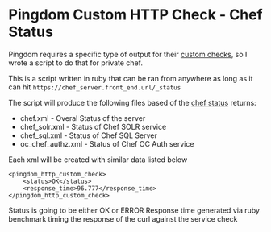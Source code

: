 # Pingdom Custom HTTP Check - Chef Status

Pingdom requires a specific type of output for their [custom checks](http://royal.pingdom.com/2008/07/14/new-pingdom-feature-custom-monitoring-type/), so I wrote a script to do that for private chef.

This is a script written in ruby that can be ran from anywhere as long as it can hit `https://chef_server.front_end.url/_status`

The script will produce the following files based of the [chef status](https://docs.chef.io/server_high_availability.html#check-ha-status) returns:

* chef.xml - Overal Status of the server
* chef_solr.xml - Status of Chef SOLR service
* chef_sql.xml - Status of Chef SQL Server
* oc_chef_authz.xml - Status of Chef OC Auth service

Each xml will be created with similar data listed below

```
<pingdom_http_custom_check>
    <status>OK</status>
    <response_time>96.777</response_time>
</pingdom_http_custom_check>
```

Status is going to be either OK or ERROR
Response time generated via ruby benchmark timing the response of the curl against the service check
